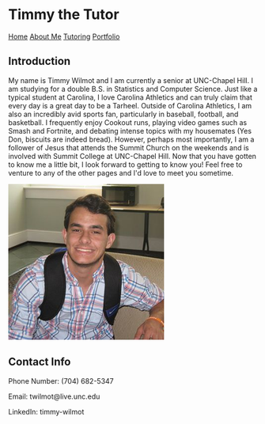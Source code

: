 
<html>
    <head>
        <title>Timmy the Tutor</title>
    </head>
    <body id="root" class="page">
        <link rel="stylesheet" type = "text/css" href = "website.css"></link>
        <h1 id="title">Timmy the Tutor</h1>
            <div>
                <a class="mainButtons" href="index.html">Home</a>
                <a class="mainButtons" href="about.html">About Me</a>
                <a class="mainButtons" href="tutoring.html">Tutoring</a>
                <a class="mainButtons" href="port.html">Portfolio</a>
            </div>
        <h2 class="heading">Introduction</h2>
        <div class="flex">
            <p class="text home"> My name is Timmy Wilmot and I am currently a senior at UNC-Chapel Hill.
                I am studying for a double B.S. in Statistics and Computer Science.
                Just like a typical student at Carolina, I love Carolina Athletics and can truly
                claim that every day is a great day to be a Tarheel. Outside of Carolina
                Athletics, I am also an incredibly avid sports fan, particularly in baseball, football,
                 and basketball. I frequently enjoy Cookout runs, playing video games such as Smash
                 and Fortnite, and debating intense topics with my housemates (Yes Don, biscuits are indeed bread).
                 However, perhaps most importantly, I am a follower of Jesus that attends the Summit Church 
                 on the weekends and is involved with Summit College at UNC-Chapel Hill. Now that you have 
                 gotten to know me a little bit, I look forward to getting to know you! Feel free to venture to 
                 any of the other pages and I'd love to meet you sometime.
            </p>
            <img src="./profile.jpg" class="photo">
        </div>  
        <h2 class="contact">Contact Info</h2>
        <div class="align-center">
            <p class="text contactchild">Phone Number: (704) 682-5347</p>
            <p class="text contactchild">Email: twilmot@live.unc.edu</p>
            <p class="text contactchild">LinkedIn: timmy-wilmot</p>
        </div>
        <br>
        <br>
        <br>
        <br>
    </body>
</html>
